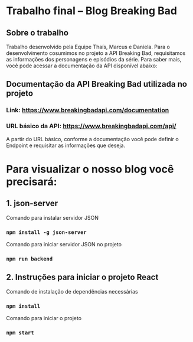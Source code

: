 # Trabalho final – Blog Breaking Bad
## Sobre o trabalho
Trabalho desenvolvido pela Equipe Thaís, Marcus e Daniela.
Para o desenvolvimento cosumimos no projeto a API Breaking Bad, requisitamos as informações dos personagens e episódios da série. Para saber mais, você pode acessar a documentação da API disponível abaixo:
## Documentação da  API Breaking Bad utilizada no projeto

### Link: https://www.breakingbadapi.com/documentation
### URL básico da API: https://www.breakingbadapi.com/api/

A partir do URL básico, conforme a documentação você pode definir o Endpoint e requisitar as informações que deseja.
# Para visualizar o nosso blog você precisará:
## 1. json-server
Comando para instalar servidor JSON 
### `npm install -g json-server`
Comando para iniciar servidor JSON no projeto
### `npm run backend`
## 2. Instruções para iniciar o projeto React
Comando de instalação de dependências necessárias
### `npm install`
Comando para iniciar o projeto
### `npm start`

